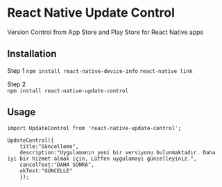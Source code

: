 React Native Update Control
=========

Version Control from App Store and Play Store for React Native apps

## Installation
Step 1 
    `npm install react-native-device-info` 
    `react-native link`

Step 2    
    `npm install react-native-update-control`

## Usage

    import UpdateControl from 'react-native-update-control';

    UpdateControl({
        title:"Güncelleme", 
        description:"Uygulamanın yeni bir versiyonu bulunmaktadır. Daha iyi bir hizmet almak için, Lütfen uygulamayı güncelleyiniz.",
        cancelText:"DAHA SONRA",
        okText:"GÜNCELLE"
        });

